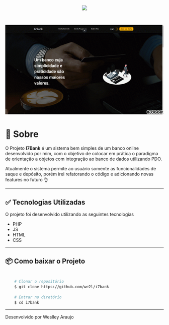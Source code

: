 <h1 align='center'>
    <img src="https://ik.imagekit.io/qzmjakjayq/I7_BANK__1__xzzhk1Jqy.png">
</h1>

<h1>
    <img src="./assets/img/presentation.gif">
</h1>

# 📃 Sobre

O Projeto **I7Bank** é um sistema bem simples de um banco online desenvolvido por mim, com o objetivo de colocar em prática o paradigma de orientação a objetos com integração ao banco de dados utilizando PDO.

Atualmente o sistema permite ao usuário somente as funcionalidades de saque e depósito, porém irei refatorando o código e adicionando novas features no futuro 👌

---

## ✅ Tecnologias Utilizadas

O projeto foi desenvolvido utilizando as seguintes tecnologias

- PHP
- JS
- HTML
- CSS

---

## 📦 Como baixar o Projeto


```bash

    # Clonar o repositório
    $ git clone https://github.com/we2l/i7bank

    # Entrar no diretório
    $ cd i7bank

```
---
Desenvolvido por Weslley Araujo 